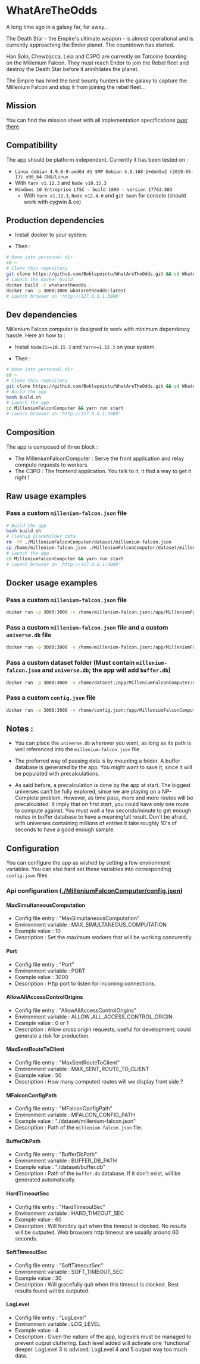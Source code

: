 # WhatAreTheOdds
A long time ago in a galaxy far, far away...

The Death Star - the Empire's ultimate weapon - is almost operational and is currently approaching the Endor planet. The countdown has started.

Han Solo, Chewbacca, Leia and C3PO are currently on Tatooine boarding on the Millenium Falcon. They must reach Endor to join the Rebel fleet and destroy the Death Star before it annihilates the planet.

The Empire has hired the best bounty hunters in the galaxy to capture the Millenium Falcon and stop it from joining the rebel fleet...


## Mission

You can find the mission sheet with all implementation specifications [over there](./MISSION.md).

## Compatibility

The app should be platform independent. Currently it has been tested on :
-  `Linux debian 4.9.0-9-amd64 #1 SMP Debian 4.9.168-1+deb9u2 (2019-05-13) x86_64 GNU/Linux`
  - With `Yarn v1.12.3` and `Node v10.15.3`
- `Windows 10 Entreprise LTSC - build 1809 - version 17763.503`
  - With `Yarn v1.12.3`, `Node v12.4.0` and `git bash` for console (should work with cygwin & co)

  
## Production dependencies

- Install docker to your system.

- Then :
```bash
# Move into personnal dir
cd ~
# Clone this repository
git clone https://github.com/Boblepointu/WhatAreTheOdds.git && cd WhatAreTheOdds
# Launch the docker build
docker build -t whataretheodds .
docker run -p 3000:3000 whataretheodds:latest
# Launch browser on 'http://127.0.0.1:3000'
```

## Dev dependencies

Millenium Falcon computer is designed to work with minimum dependency hassle. Here an how to :
- Install `NodeJS>=10.15.3` and `Yarn>=1.12.3` on your system.

- Then :
```bash
# Move into personnal dir
cd ~
# Clone this repository
git clone https://github.com/Boblepointu/WhatAreTheOdds.git && cd WhatAreTheOdds
# Build the app
bash build.sh
# Launch the app
cd MilleniumFalconComputer && yarn run start
# Launch browser on 'http://127.0.0.1:3000'
```

## Composition

The app is composed of three block :

- The MilleniumFalconComputer : Serve the front application and relay compute requests to workers.
- The C3PO : The frontend application. You talk to it, it find a way to get it right !

## Raw usage examples

### Pass a custom `millenium-falcon.json` file

```bash
# Build the app
bash build.sh
# Cleanup placeholder data
rm -rf ./MilleniumFalconComputer/dataset/millenium-falcon.json
cp /home/millenium-falcon.json ./MilleniumFalconComputer/dataset/millenium-falcon.json
# Launch the app
cd MilleniumFalconComputer && yarn run start
# Launch browser on 'http://127.0.0.1:3000'
```

## Docker usage examples

### Pass a custom `millenium-falcon.json` file

```bash
docker run -p 3000:3000 -v /home/millenium-falcon.json:/app/MilleniumFalconComputer/dataset/millenium-falcon.json whataretheodds:latest
```

### Pass a custom `millenium-falcon.json` file and a custom `universe.db` file

```bash
docker run -p 3000:3000 -v /home/millenium-falcon.json:/app/MilleniumFalconComputer/dataset/millenium-falcon.json -v /home/universe.db:/app/MilleniumFalconComputer/dataset/universe.db whataretheodds:latest
```

### Pass a custom dataset folder (Must contain `millenium-falcon.json` and `universe.db`; the app will add `buffer.db`)

```bash
docker run -p 3000:3000 -v /home/dataset:/app/MilleniumFalconComputer/dataset whataretheodds:latest
```

### Pass a custom `config.json` file
```bash
docker run -p 3000:3000 -v /home/config.json:/app/MilleniumFalconComputer/config.json whataretheodds:latest
```

## Notes : 

- You can place the `universe.db` wherever you want, as long as its path is well referenced into the `millenium-falcon.json` file.

- The preferred way of passing data is by mounting a folder. A buffer database is generated by the app. You might want to save it, since it will be populated with precalculations.

- As said before, a precalculation is done by the app at start. The biggest universes can't be fully explored, since we are playing on a NP-Complete problem. However, as time pass, more and more routes will be precalculated. It imply that on first start, you could have only one route to compute against. You must wait a few seconds/minute to get enough routes in buffer database to have a meaningfull result. Don't be afraid, with universes containing millions of entries it take roughly 10's of seconds to have a good enough sample.

## Configuration

You can configure the app as wished by setting a few environment variables.
You can also hard set these variables into corresponding `config.json` files.

### Api configuration ([./MilleniumFalconComputer/config.json](./MilleniumFalconComputer/config.json))

#### MaxSimultaneousComputation 
  - Config file entry : "MaxSimultaneousComputation"
  - Environment variable : MAX_SIMULTANEOUS_COMPUTATION
  - Example value : 10
  - Description : Set the maximum workers that will be working concurently.

#### Port
  - Config file entry : "Port"
  - Environment variable : PORT
  - Example value : 3000
  - Description : Http port to listen for incoming connections.

#### AllowAllAccessControlOrigins
  - Config file entry : "AllowAllAccessControlOrigins"
  - Environment variable : ALLOW_ALL_ACCESS_CONTROL_ORIGIN
  - Example value : 0 or 1
  - Description : Allow cross origin requests; useful for development; could generate a risk for production.

#### MaxSentRouteToClient
  - Config file entry : "MaxSentRouteToClient"
  - Environment variable : MAX_SENT_ROUTE_TO_CLIENT
  - Example value : 50
  - Description : How many computed routes will we display front side ?

#### MFalconConfigPath
  - Config file entry : "MFalconConfigPath"
  - Environment variable : MFALCON_CONFIG_PATH
  - Example value : "./dataset/millenium-falcon.json"
  - Description : Path of the `millenium-falcon.json` file.

#### BufferDbPath
  - Config file entry : "BufferDbPath"
  - Environment variable : BUFFER_DB_PATH
  - Example value : "./dataset/buffer.db"
  - Description : Path of the `buffer.db` database. If it don't exist, will be generated automatically.

#### HardTimeoutSec
  - Config file entry : "HardTimeoutSec"
  - Environment variable : HARD_TIMEOUT_SEC
  - Example value : 60
  - Description : Will forcibly quit when this timeout is clocked. No results will be outputed. Web browsers http timeout are usually around 60 seconds.

#### SoftTimeoutSec
  - Config file entry : "SoftTimeoutSec"
  - Environment variable : SOFT_TIMEOUT_SEC
  - Example value : 30
  - Description : Will gracefully quit when this timeout is clocked. Best results found will be outputed.

#### LogLevel
  - Config file entry : "LogLevel"
  - Environment variable : LOG_LEVEL
  - Example value : 4
  - Description : Given the nature of the app, loglevels must be managed to prevent output cluttering. Each level added will activate one 'functional' deeper. LogLevel 3 is advised; LogLevel 4 and 5 output way too much data.
